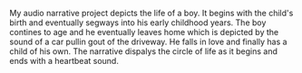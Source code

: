 My audio narrative project depicts the life of a boy. It begins with the child's birth and eventually segways into his early childhood years. The boy contines to age and he eventually leaves home which is depicted by the sound of a car pullin gout of the driveway. He falls in love and finally has a child of his own. The narrative dispalys the circle of life as it begins and ends with a heartbeat sound.
